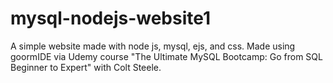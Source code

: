 # mysql-nodejs-website1
A simple website made with node js, mysql, ejs, and css. Made using goormIDE via Udemy course "The Ultimate MySQL Bootcamp: Go from SQL Beginner to Expert" with Colt Steele.
